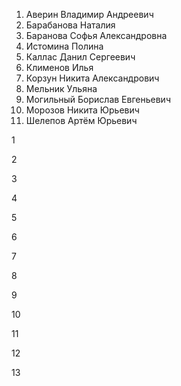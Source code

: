 1. Аверин Владимир Андреевич
2. Барабанова Наталия
3. Баранова Софья Александровна
5. Истомина Полина
6. Каллас Данил Сергеевич
7. Клименов Илья
8. Корзун Никита Александрович
9. Мельник Ульяна
10. Могильный Борислав Евгеньевич
11. Морозов Никита Юрьевич
13. Шелепов Артём Юрьевич

1


2


3


4


5


6


7


8


9



10




11


12


13


